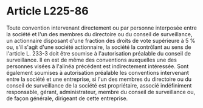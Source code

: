 # Article L225-86

Toute convention intervenant directement ou par personne interposée entre la société et l'un des membres du directoire ou du conseil de surveillance, un actionnaire disposant d'une fraction des droits de vote supérieure à 5 % ou, s'il s'agit d'une société actionnaire, la société la contrôlant au sens de l'article L. 233-3 doit être soumise à l'autorisation préalable du conseil de surveillance.   Il en est de même des conventions auxquelles une des personnes visées à l'alinéa précédent est indirectement intéressée.   Sont également soumises à autorisation préalable les conventions intervenant entre la société et une entreprise, si l'un des membres du directoire ou du conseil de surveillance de la société est propriétaire, associé indéfiniment responsable, gérant, administrateur, membre du conseil de surveillance ou, de façon générale, dirigeant de cette entreprise.